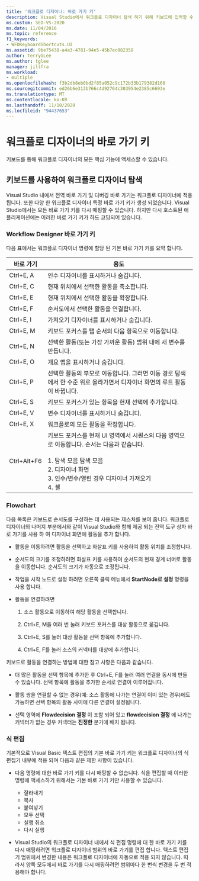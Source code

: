 ```yaml
---
title: '워크플로 디자이너: 바로 가기 키'
description: Visual Studio에서 워크플로 디자이너 탐색 하기 위해 키보드에 입력할 수 있는 다양 한 명령을 알아봅니다.
ms.custom: SEO-VS-2020
ms.date: 11/04/2016
ms.topic: reference
f1_keywords:
- WFDKeyboardShortcuts.UI
ms.assetid: 9be75438-a4a3-4781-94e5-45b7ec082358
author: TerryGLee
ms.author: tglee
manager: jillfra
ms.workload:
- multiple
ms.openlocfilehash: f3b2db8eb0bd2f85a052c9c172b33b179382d168
ms.sourcegitcommit: ed26b6e313b766c4d92764c303954e2385c6693e
ms.translationtype: MT
ms.contentlocale: ko-KR
ms.lasthandoff: 11/10/2020
ms.locfileid: "94437653"
---
```

# <a name="keyboard-shortcuts-in-the-workflow-designer"></a>워크플로 디자이너의 바로 가기 키

키보드를 통해 워크플로 디자이너의 모든 핵심 기능에 액세스할 수 있습니다.

## <a name="navigating-the-workflow-designer-using-the-keyboard"></a>키보드를 사용하여 워크플로 디자이너 탐색

Visual Studio 내에서 전역 바로 가기 및 디버깅 바로 가기는 워크플로 디자이너에 적용 됩니다. 또한 다양 한 워크플로 디자이너 특정 바로 가기 키가 생성 되었습니다. Visual Studio에서는 모든 바로 가기 키를 다시 매핑할 수 있습니다. 하지만 다시 호스트된 애플리케이션에는 이러한 바로 가기 키가 하드 코딩되어 있습니다.

### <a name="workflow-designer-keyboard-shortcuts"></a>Workflow Designer 바로 가기 키

다음 표에서는 워크플로 디자이너 명령에 할당 된 기본 바로 가기 키를 요약 합니다.

|바로 가기|용도|
|-|-------------|
|Ctrl+E, A|인수 디자이너를 표시하거나 숨깁니다.|
|Ctrl+E, C|현재 위치에서 선택한 활동을 축소합니다.|
|Ctrl+E, E|현재 위치에서 선택한 활동을 확장합니다.|
|Ctrl+E, F|순서도에서 선택한 활동을 연결합니다.|
|Ctrl+E, I|가져오기 디자이너를 표시하거나 숨깁니다.|
|Ctrl+E, M|키보드 포커스를 탭 순서의 다음 항목으로 이동합니다.|
|Ctrl+E, N|선택한 활동(또는 가장 가까운 활동) 범위 내에 새 변수를 만듭니다.|
|Ctrl+E, O|개요 맵을 표시하거나 숨깁니다.|
|Ctrl+E, P|선택한 활동의 부모로 이동합니다. 그러면 이동 경로 탐색에서 한 수준 위로 올라가면서 디자이너 화면의 루트 활동이 바뀝니다.|
|Ctrl+E, S|키보드 포커스가 있는 항목을 현재 선택에 추가합니다.|
|Ctrl+E, V|변수 디자이너를 표시하거나 숨깁니다.|
|Ctrl+E, X|워크플로의 모든 활동을 확장합니다.|
|Ctrl+Alt+F6|키보드 포커스를 현재 UI 영역에서 시퀀스의 다음 영역으로 이동합니다. 순서는 다음과 같습니다.<br /><br /> 1. 탐색 모음 탐색 모음<br />2. 디자이너 화면<br />3. 인수/변수/열린 경우 디자이너 가져오기<br />4. 셸|

### <a name="flowchart"></a>Flowchart

다음 목록은 키보드로 순서도를 구성하는 데 사용되는 제스처를 보여 줍니다. 워크플로 디자이너의 나머지 부분에서와 같이 Visual Studio와 함께 제공 되는 전역 도구 상자 바로 가기를 사용 하 여 디자이너 화면에 활동을 추가 합니다.

- 활동을 이동하려면 활동을 선택하고 화살표 키를 사용하여 활동 위치를 조정합니다.

- 순서도의 크기를 조정하려면 화살표 키를 사용하여 순서도의 현재 경계 너머로 활동을 이동합니다. 순서도의 크기가 자동으로 조정됩니다.

- 작업을 시작 노드로 설정 하려면 오른쪽 클릭 메뉴에서 **StartNode로 설정** 명령을 사용 합니다.

- 활동을 연결하려면

    1. 소스 활동으로 이동하여 해당 활동을 선택합니다.

    2. Ctrl+E, M을 여러 번 눌러 키보드 포커스를 대상 활동으로 옮깁니다.

    3. Ctrl+E, S를 눌러 대상 활동을 선택 항목에 추가합니다.

    4. Ctrl+E, F를 눌러 소스의 커넥터를 대상에 추가합니다.

키보드로 활동을 연결하는 방법에 대한 참고 사항은 다음과 같습니다.

- 더 많은 활동을 선택 항목에 추가한 후 Ctrl+E, F를 눌러 여러 연결을 동시에 만들 수 있습니다. 선택 항목에 활동을 추가한 순서로 연결이 이루어집니다.

- 활동 쌍을 연결할 수 없는 경우(예: 소스 활동에 나가는 연결이 이미 있는 경우)에도 가능하면 선택 항목의 활동 사이에 다른 연결이 설정됩니다.

- 선택 영역에 **Flowdecision 결정** 이 포함 되어 있고 **flowdecision 결정** 에 나가는 커넥터가 없는 경우 커넥터는 **진정한** 분기에 배치 됩니다.

### <a name="expression-editing"></a>식 편집

기본적으로 Visual Basic 텍스트 편집의 기본 바로 가기 키는 워크플로 디자이너의 식 편집기 내부에 적용 되며 다음과 같은 제한 사항이 있습니다.

- 다음 명령에 대한 바로 가기 키를 다시 매핑할 수 없습니다. 식을 편집할 때 이러한 명령에 액세스하기 위해서는 기본 바로 가기 키만 사용할 수 있습니다.

  - 잘라내기
  - 복사
  - 붙여넣기
  - 모두 선택
  - 실행 취소
  - 다시 실행

- Visual Studio의 워크플로 디자이너 내에서 식 편집 명령에 대 한 바로 가기 키를 다시 매핑하려면 워크플로 디자이너 범위의 바로 가기를 편집 합니다. 텍스트 편집기 범위에서 변경한 내용은 워크플로 디자이너에 자동으로 적용 되지 않습니다. 따라서 양쪽 모두에서 바로 가기를 다시 매핑하려면 범위마다 한 번씩 변경을 두 번 적용해야 합니다.
